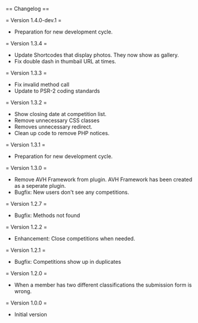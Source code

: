 == Changelog ==

= Version 1.4.0-dev.1 =
* Preparation for new development cycle.

= Version 1.3.4 =
* Update Shortcodes that display photos.
  They now show as gallery.
* Fix double dash in thumbail URL at times.

= Version 1.3.3 =
* Fix invalid method call
* Update to PSR-2 coding standards

= Version 1.3.2 =
* Show closing date at competition list.
* Remove unnecessary CSS classes
* Removes unnecessary redirect.
* Clean up code to remove PHP notices.

= Version 1.3.1 =
* Preparation for new development cycle.

= Version 1.3.0 =
* Remove AVH Framework from plugin.
  AVH Framework has been created as a seperate plugin.
* Bugfix: New users don't see any competitions.

= Version 1.2.7 =
* Bugfix: Methods not found

= Version 1.2.2 =
* Enhancement: Close competitions when needed.

= Version 1.2.1 =
* Bugfix: Competitions show up in duplicates

= Version 1.2.0 =
* When a member has two different classifications the submission form is wrong.

= Version 1.0.0 =
* Initial version
